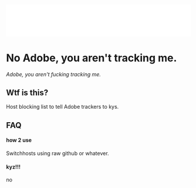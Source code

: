 
![Logo](https://raw.githubusercontent.com/Naymmmm/NoAdobeYouArentTrackingMe/main/AssetContainer/banner.png)


# No Adobe, you aren't tracking me.

*Adobe, you aren't fucking tracking me.*

## Wtf is this?
Host blocking list to tell Adobe trackers to kys.
## FAQ

#### how 2 use

Switchhosts using raw github or whatever.

#### kyz!!!

no


